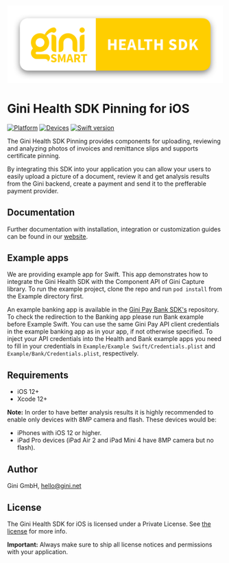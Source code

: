 ![Gini Health SDK Pinning for iOS](./GiniHealth_Logo.png?raw=true)

# Gini Health SDK Pinning for iOS

[![Platform](https://img.shields.io/badge/platform-iOS-lightgrey.svg)]()
[![Devices](https://img.shields.io/badge/devices-iPhone%20%7C%20iPad-blue.svg)]()
[![Swift version](https://img.shields.io/badge/swift-5.0-orange.svg)]()


The Gini Health SDK Pinning provides components for uploading, reviewing and analyzing photos of invoices and remittance slips and supports certificate pinning.

By integrating this SDK into your application you can allow your users to easily upload a picture of a document, review it and get analysis results from the Gini backend, create a payment and send it to the prefferable payment provider.

## Documentation

Further documentation with installation, integration or customization guides can be found in our [website](https://developer.gini.net/gini-health-sdk-pinning-ios/docs/).

## Example apps

We are providing example app for Swift. This app demonstrates how to integrate the Gini Health SDK with the Component API of Gini Capture library. To run the example project, clone the repo and run `pod install` from the Example directory first.

An example banking app is available in the [Gini Pay Bank SDK's](https://github.com/gini/gini-pay-bank-sdk-ios) repository.
To check the redirection to the Banking app please run Bank example before Example Swift. You can use the same Gini Pay API client credentials in the example banking app as in your app, if not otherwise specified.
To inject your API credentials into the Health and Bank example apps you need to fill in your credentials in `Example/Example Swift/Credentials.plist` and `Example/Bank/Credentials.plist`, respectively.

## Requirements

- iOS 12+
- Xcode 12+

**Note:**
In order to have better analysis results it is highly recommended to enable only devices with 8MP camera and flash. These devices would be:

* iPhones with iOS 12 or higher.
* iPad Pro devices (iPad Air 2 and iPad Mini 4 have 8MP camera but no flash).

## Author

Gini GmbH, hello@gini.net

## License

The Gini Health SDK for iOS is licensed under a Private License. See [the license](http://developer.gini.net/gini-health-sdk-ios/docs/license.html) for more info.

**Important:** Always make sure to ship all license notices and permissions with your application.
